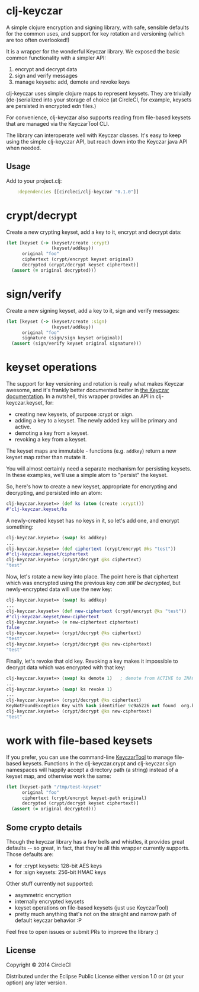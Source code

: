 # clj-keyczar

A simple clojure encryption and signing library, with safe, sensible defaults for the
common uses, and support for key rotation and versioning (which are too often overlooked!)

It is a wrapper for the wonderful Keyczar library. We exposed the basic common functionality
with a simpler API:

1. encrypt and decrypt data
2. sign and verify messages
3. manage keysets: add, demote and revoke keys

clj-keyczar uses simple clojure maps to represent keysets. They are trivially
(de-)serialized into your storage of choice (at CircleCI, for example, keysets are
persisted in encrypted edn files.)

For convenience, clj-keyczar also supports reading from file-based keysets that are managed
via the KeyczarTool CLI.

The library can interoperate well with Keyczar classes. It's easy to keep using the simple
clj-keyczar API, but reach down into the Keyczar java API when needed.

## Usage

Add to your project.clj:

```clojure
    :dependencies [[circleci/clj-keyczar "0.1.0"]]
```

# crypt/decrypt

Create a new crypting keyset, add a key to it, encrypt and decrypt data:

```clojure
(let [keyset (-> (keyset/create :crypt)
                 (keyset/addkey))
      original "foo"
      ciphertext (crypt/encrypt keyset original)
      decrypted (crypt/decrypt keyset ciphertext)]
  (assert (= original decrypted)))
```

# sign/verify

Create a new signing keyset, add a key to it, sign and verify messages:

```clojure
(let [keyset (-> (keyset/create :sign)
                 (keyset/addkey))
      original "foo"
      signature (sign/sign keyset original)]
  (assert (sign/verify keyset original signature)))
```

# keyset operations

The support for key versioning and rotation is really what makes Keyczar awesome, and it's
frankly better documented better in
[the Keyczar documentation](https://code.google.com/p/keyczar/). In a nutshell, this wrapper
provides an API in clj-keyczar.keyset, for:

* creating new keysets, of purpose :crypt or :sign.
* adding a key to a keyset. The newly added key will be primary and active.
* demoting a key from a keyset.
* revoking a key from a keyset.

The keyset maps are immutable - functions (e.g. `addkey`) return a new keyset
map rather than mutate it.

You will almost certainly need a separate mechanism for persisting keysets. In these
examples, we'll use a simple atom to "persist" the keyset.

So, here's how to create a new keyset, appropriate for encrypting and decrypting, and
persisted into an atom:

```clojure
clj-keyczar.keyset=> (def ks (atom (create :crypt)))
#'clj-keyczar.keyset/ks
```

A newly-created keyset has no keys in it, so let's add one, and encrypt something:

```clojure
clj-keyczar.keyset=> (swap! ks addkey)
...
clj-keyczar.keyset=> (def ciphertext (crypt/encrypt @ks "test"))
#'clj-keyczar.keyset/ciphertext
clj-keyczar.keyset=> (crypt/decrypt @ks ciphertext)
"test"
```

Now, let's rotate a new key into place. The point here is that ciphertext which was encrypted
using the previous key *can still be decrypted*, but newly-encrypted data will use the new
key:

```clojure
clj-keyczar.keyset=> (swap! ks addkey)
...
clj-keyczar.keyset=> (def new-ciphertext (crypt/encrypt @ks "test"))
#'clj-keyczar.keyset/new-ciphertext
clj-keyczar.keyset=> (= new-ciphertext ciphertext)
false
clj-keyczar.keyset=> (crypt/decrypt @ks ciphertext)
"test"
clj-keyczar.keyset=> (crypt/decrypt @ks new-ciphertext)
"test"
```

Finally, let's revoke that old key. Revoking a key makes it impossible to decrypt data which
was encrypted with that key:

```clojure
clj-keyczar.keyset=> (swap! ks demote 1)   ; demote from ACTIVE to INACTIVE before revoking
...
clj-keyczar.keyset=> (swap! ks revoke 1)
...
clj-keyczar.keyset=> (crypt/decrypt @ks ciphertext)
KeyNotFoundException Key with hash identifier 9c9a5226 not found  org.keyczar.Crypter.decrypt (Crypter.java:117)
clj-keyczar.keyset=> (crypt/decrypt @ks new-ciphertext)
"test"
```

# work with file-based keysets

If you prefer, you can use the command-line
[KeyczarTool](https://code.google.com/p/keyczar/wiki/KeyczarTool) to manage file-based
keysets. Functions in the clj-keyczar.crypt and clj-keyczar.sign namespaces will happily
accept a directory path (a string) instead of a keyset map, and otherwise work the same:

```clojure
(let [keyset-path "/tmp/test-keyset"
      original "foo"
      ciphertext (crypt/encrypt keyset-path original)
      decrypted (crypt/decrypt keyset ciphertext)]
  (assert (= original decrypted)))
```

## Some crypto details

Though the keyczar library has a few bells and whistles, it provides great defaults -- so
great, in fact, that they're all this wrapper currently supports. Those defaults are:

* for :crypt keysets: 128-bit AES keys
* for :sign keysets: 256-bit HMAC keys

Other stuff currently not supported:

* asymmetric encryption
* internally encrypted keysets
* keyset operations on file-based keysets (just use KeyczarTool)
* pretty much anything that's not on the straight and narrow path of default keyczar behavior :P

Feel free to open issues or submit PRs to improve the library :)

## License

Copyright © 2014 CircleCI

Distributed under the Eclipse Public License either version 1.0 or (at
your option) any later version.
